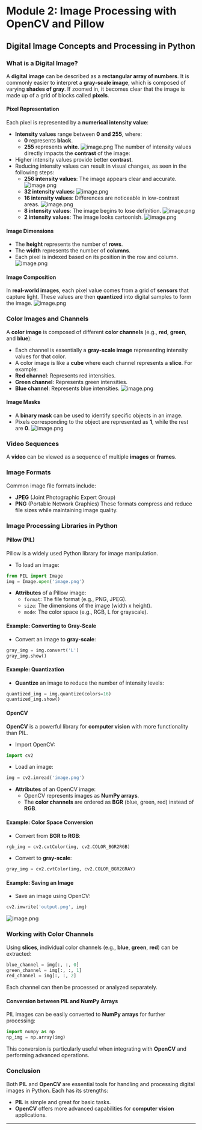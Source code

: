 

# Module 2: Image Processing with OpenCV and Pillow
## Digital Image Concepts and Processing in Python
### What is a Digital Image?
A **digital image** can be described as a **rectangular array of numbers**. It is commonly easier to interpret a **gray-scale image**, which is composed of varying **shades of gray**. If zoomed in, it becomes clear that the image is made up of a grid of blocks called **pixels**.
#### Pixel Representation
Each pixel is represented by a **numerical intensity value**:
- **Intensity values** range between **0 and 255**, where:
	- **0** represents **black**.
	- **255** represents **white**.
![image.png](https://prod-files-secure.s3.us-west-2.amazonaws.com/03e82b26-cccb-4906-bb56-adabcbdc0655/fa1bb4aa-313a-44c2-a7b3-7fa4a8432b08/image.png?X-Amz-Algorithm=AWS4-HMAC-SHA256&X-Amz-Content-Sha256=UNSIGNED-PAYLOAD&X-Amz-Credential=ASIAZI2LB466WXD2VLNL%2F20250128%2Fus-west-2%2Fs3%2Faws4_request&X-Amz-Date=20250128T221333Z&X-Amz-Expires=3600&X-Amz-Security-Token=IQoJb3JpZ2luX2VjEHYaCXVzLXdlc3QtMiJHMEUCIQDYj7qBiOpyEhvHUSut7G%2FSF1kSQJOeoebrB%2BLJFTBnmAIgQlFBl867a%2FOnY%2BT%2FBmV5FOhDkR6tCW4dMGXvtqHKD2Eq%2FwMIfhAAGgw2Mzc0MjMxODM4MDUiDLWIgGduKB4EXy1MXSrcAzlAUKeTwQK1d1iqnzGZcUMyNqxW7mhEFJqvXGTXKWrKBwOwTWo6%2FJPf1na2f2yX9kw81Dv6WBeH2rhAKGSZtF29i%2FHJy9GZ4Jy2TdEDCrP1RbcJywyyJFZp1NP7KTwPk1FmPe9L5B9353WJRsqsF1dpdwfAww8iRB6WuriF1qLGSeFTmoac18OXDfh8PWgE5VPDOadwc%2FDam6IoS5itlcC%2F0aHfoPLuTSdXpn26Qb%2FJH168fxrH8DVwIJAxP0OUia0JiIBFWaHCBQ9548e58F7d5PnKtFdsUO6Y63j0nvfHr1Fee7IrQqnf3LS1hrma2CRg7tcZZnYzteIuuMBBy9S%2BM6bXjc%2FShpTrizDyYpSnAUtOV0lYREXFCGAwrqX9V61qd5ufeLsQkGamVBAuE%2Bw8fla8Jfm3m6H4E32dctj0VlVkZuKIzq35DgdCp0Cjm%2Bqp7HRwCr36txkRNrruyhJzXA5MRpu3kFpBlpqjYfM4x8wZ7DZHIbC8hw7d6pUWsxn2%2F2NAHaaRE9Jpdz6i8s8jt6kNg8bOmi7B7ti8uD49rpkpfDNVWFzT0FAQUFZU0sPS8KKKDQRO2djRwuoKmzlaW4vjNyixWbdzX1I%2FD0imxQoHUUMzX6yVqUYVMLKU5bwGOqUBd%2B5jWyp7gEQ%2BFpAGOXLOuCa7R4SuuILa0Svp0pFvZwbxu9K0Azggvbucsn8oLfSSzh3l4qIT47mFPYEaS5XFdFHhWhTQ8NCTHidP%2BCRB04u%2B4N865kX4l6GSzJR%2BsH3pWkmNVNpfF%2FOMBMfYuw54Dn9dXWaUtPJnLfCkNsBuVQdocmzdbf8%2BIjqzP37%2FeUC6VT17wdRFN1AILW7%2F73tOiPE1GiFK&X-Amz-Signature=fdea3a8b9ca8349a2d7a00a44e14d5c3116f842b9502d930d7b94a97f941a761&X-Amz-SignedHeaders=host&x-id=GetObject)
The number of intensity values directly impacts the **contrast** of the image:
- Higher intensity values provide better **contrast**.
- Reducing intensity values can result in visual changes, as seen in the following steps:
	- **256 intensity values**: The image appears clear and accurate.
![image.png](https://prod-files-secure.s3.us-west-2.amazonaws.com/03e82b26-cccb-4906-bb56-adabcbdc0655/0de7dfb4-99dc-4b87-8932-5165b3c3b775/image.png?X-Amz-Algorithm=AWS4-HMAC-SHA256&X-Amz-Content-Sha256=UNSIGNED-PAYLOAD&X-Amz-Credential=ASIAZI2LB4664LSFMXY6%2F20250128%2Fus-west-2%2Fs3%2Faws4_request&X-Amz-Date=20250128T221334Z&X-Amz-Expires=3600&X-Amz-Security-Token=IQoJb3JpZ2luX2VjEHYaCXVzLXdlc3QtMiJGMEQCIHtQx%2BEivhMhvUteZ3fEs1O2KnDt9jIB%2FeAgHQOIRaFsAiBo94e%2FJsdKlEQjsO%2FLuOY6m3xzUWpT8CIgCwJNBf%2FyKCr%2FAwh%2BEAAaDDYzNzQyMzE4MzgwNSIMhls8C3dJKPNrclkEKtwDJSaUbtHn4NoXb3T4%2BBEdRCwrRluNS8JXp9dccpMXRENi6QVaKkyI9W3VF7UHqQSrmAX0o0Uy2a7DRE%2BP2TooF9fhuwsh7X9zm6bqt0i5uxa8QCnusiINkAMksSVze4KBq7SnSG7zOjE8XcNEdL5TQhNqoCRTxH2Dd6JSkftuNPQcaSh3Wf5ZgANilzK2Cho2PiBUOT7MFYx5xYVj2%2FH4sdddcVj%2FKQC950PBb7UIJFReLMAIToJuQsdvYJbQauZ0V0JblTtEOEj0Ev0jZucqDnKpG%2BvJebSj9H0QjriUoVEyC3SpJISk1lVLNpSc%2BQZjnamG4Gts9wNN9DN%2Fge3ONSvEq0hh469CmemPKM3OO0VsgXT3A8YwcZZcj%2BFih8cr%2BIBjrhW78csWSZnsQu%2FXNR5DgTIV%2FmRQQyaftXIYrr8ibHWLN7JuyZ08oP8dxerD151ZTj2rb2Zvs3Xr6JqmObXGcEj5RXXb6zJuuBn7u5lge21E4%2FfrTautC4KHCIUQTfJ9DjLXmckDfv0KcyWg3rTcoIdEw8uamiaGZ1m6dww2PkRJ%2BZ%2BWvEYKG6%2B96EVQe1vlkwsTOCt92QANu4QeLLxMiF%2BT1DHPrJrYM%2FGWiOz5tOVhJxVjMQfwInAw3JTlvAY6pgFUHqYSYQzfSXxneFfqGAk5gS0lz9xdZXNf7doS51Nst79DtqAFvAjlzX36hscdgsnEGnxDwzLVtNFI2BOYoTUDl3POPYDXiFAYcKAMyJ%2BQWR%2FdYc%2B4DEv2si0hp21DvxSGyFzy%2BfRGdVq1bGbqKVDwr%2FfG%2BagsRXKUlRAVu4RN2uKlCEHAqlZi3ybUxwNhRDsPph5ST7IkeQkXEE6pBkV%2BEtd0pnLS&X-Amz-Signature=cb00ef96eaaf3fa66dfa5eebfa0722365edd875dc41bb402100459222bd1ca10&X-Amz-SignedHeaders=host&x-id=GetObject)
	- **32 intensity values:**
![image.png](https://prod-files-secure.s3.us-west-2.amazonaws.com/03e82b26-cccb-4906-bb56-adabcbdc0655/7eb81f08-b190-4c5a-ba2b-2a498a15b2c4/image.png?X-Amz-Algorithm=AWS4-HMAC-SHA256&X-Amz-Content-Sha256=UNSIGNED-PAYLOAD&X-Amz-Credential=ASIAZI2LB4664LSFMXY6%2F20250128%2Fus-west-2%2Fs3%2Faws4_request&X-Amz-Date=20250128T221334Z&X-Amz-Expires=3600&X-Amz-Security-Token=IQoJb3JpZ2luX2VjEHYaCXVzLXdlc3QtMiJGMEQCIHtQx%2BEivhMhvUteZ3fEs1O2KnDt9jIB%2FeAgHQOIRaFsAiBo94e%2FJsdKlEQjsO%2FLuOY6m3xzUWpT8CIgCwJNBf%2FyKCr%2FAwh%2BEAAaDDYzNzQyMzE4MzgwNSIMhls8C3dJKPNrclkEKtwDJSaUbtHn4NoXb3T4%2BBEdRCwrRluNS8JXp9dccpMXRENi6QVaKkyI9W3VF7UHqQSrmAX0o0Uy2a7DRE%2BP2TooF9fhuwsh7X9zm6bqt0i5uxa8QCnusiINkAMksSVze4KBq7SnSG7zOjE8XcNEdL5TQhNqoCRTxH2Dd6JSkftuNPQcaSh3Wf5ZgANilzK2Cho2PiBUOT7MFYx5xYVj2%2FH4sdddcVj%2FKQC950PBb7UIJFReLMAIToJuQsdvYJbQauZ0V0JblTtEOEj0Ev0jZucqDnKpG%2BvJebSj9H0QjriUoVEyC3SpJISk1lVLNpSc%2BQZjnamG4Gts9wNN9DN%2Fge3ONSvEq0hh469CmemPKM3OO0VsgXT3A8YwcZZcj%2BFih8cr%2BIBjrhW78csWSZnsQu%2FXNR5DgTIV%2FmRQQyaftXIYrr8ibHWLN7JuyZ08oP8dxerD151ZTj2rb2Zvs3Xr6JqmObXGcEj5RXXb6zJuuBn7u5lge21E4%2FfrTautC4KHCIUQTfJ9DjLXmckDfv0KcyWg3rTcoIdEw8uamiaGZ1m6dww2PkRJ%2BZ%2BWvEYKG6%2B96EVQe1vlkwsTOCt92QANu4QeLLxMiF%2BT1DHPrJrYM%2FGWiOz5tOVhJxVjMQfwInAw3JTlvAY6pgFUHqYSYQzfSXxneFfqGAk5gS0lz9xdZXNf7doS51Nst79DtqAFvAjlzX36hscdgsnEGnxDwzLVtNFI2BOYoTUDl3POPYDXiFAYcKAMyJ%2BQWR%2FdYc%2B4DEv2si0hp21DvxSGyFzy%2BfRGdVq1bGbqKVDwr%2FfG%2BagsRXKUlRAVu4RN2uKlCEHAqlZi3ybUxwNhRDsPph5ST7IkeQkXEE6pBkV%2BEtd0pnLS&X-Amz-Signature=76d1e224a5e9eec26c7800381592fe616f03b97ac0fa6b50027919d85732efab&X-Amz-SignedHeaders=host&x-id=GetObject)
	- **16 intensity values**: Differences are noticeable in low-contrast areas.
![image.png](https://prod-files-secure.s3.us-west-2.amazonaws.com/03e82b26-cccb-4906-bb56-adabcbdc0655/6bf56d44-9a14-4b7b-98c2-1f00b8630f0c/image.png?X-Amz-Algorithm=AWS4-HMAC-SHA256&X-Amz-Content-Sha256=UNSIGNED-PAYLOAD&X-Amz-Credential=ASIAZI2LB4664LSFMXY6%2F20250128%2Fus-west-2%2Fs3%2Faws4_request&X-Amz-Date=20250128T221334Z&X-Amz-Expires=3600&X-Amz-Security-Token=IQoJb3JpZ2luX2VjEHYaCXVzLXdlc3QtMiJGMEQCIHtQx%2BEivhMhvUteZ3fEs1O2KnDt9jIB%2FeAgHQOIRaFsAiBo94e%2FJsdKlEQjsO%2FLuOY6m3xzUWpT8CIgCwJNBf%2FyKCr%2FAwh%2BEAAaDDYzNzQyMzE4MzgwNSIMhls8C3dJKPNrclkEKtwDJSaUbtHn4NoXb3T4%2BBEdRCwrRluNS8JXp9dccpMXRENi6QVaKkyI9W3VF7UHqQSrmAX0o0Uy2a7DRE%2BP2TooF9fhuwsh7X9zm6bqt0i5uxa8QCnusiINkAMksSVze4KBq7SnSG7zOjE8XcNEdL5TQhNqoCRTxH2Dd6JSkftuNPQcaSh3Wf5ZgANilzK2Cho2PiBUOT7MFYx5xYVj2%2FH4sdddcVj%2FKQC950PBb7UIJFReLMAIToJuQsdvYJbQauZ0V0JblTtEOEj0Ev0jZucqDnKpG%2BvJebSj9H0QjriUoVEyC3SpJISk1lVLNpSc%2BQZjnamG4Gts9wNN9DN%2Fge3ONSvEq0hh469CmemPKM3OO0VsgXT3A8YwcZZcj%2BFih8cr%2BIBjrhW78csWSZnsQu%2FXNR5DgTIV%2FmRQQyaftXIYrr8ibHWLN7JuyZ08oP8dxerD151ZTj2rb2Zvs3Xr6JqmObXGcEj5RXXb6zJuuBn7u5lge21E4%2FfrTautC4KHCIUQTfJ9DjLXmckDfv0KcyWg3rTcoIdEw8uamiaGZ1m6dww2PkRJ%2BZ%2BWvEYKG6%2B96EVQe1vlkwsTOCt92QANu4QeLLxMiF%2BT1DHPrJrYM%2FGWiOz5tOVhJxVjMQfwInAw3JTlvAY6pgFUHqYSYQzfSXxneFfqGAk5gS0lz9xdZXNf7doS51Nst79DtqAFvAjlzX36hscdgsnEGnxDwzLVtNFI2BOYoTUDl3POPYDXiFAYcKAMyJ%2BQWR%2FdYc%2B4DEv2si0hp21DvxSGyFzy%2BfRGdVq1bGbqKVDwr%2FfG%2BagsRXKUlRAVu4RN2uKlCEHAqlZi3ybUxwNhRDsPph5ST7IkeQkXEE6pBkV%2BEtd0pnLS&X-Amz-Signature=2b4b02898fd95861a3f692937c556af3d80c4a679027d35b0249e3bf44b1ef3f&X-Amz-SignedHeaders=host&x-id=GetObject)
	- **8 intensity values**: The image begins to lose definition.
![image.png](https://prod-files-secure.s3.us-west-2.amazonaws.com/03e82b26-cccb-4906-bb56-adabcbdc0655/cca05878-ca1a-43e0-8bec-1d146756f9ae/image.png?X-Amz-Algorithm=AWS4-HMAC-SHA256&X-Amz-Content-Sha256=UNSIGNED-PAYLOAD&X-Amz-Credential=ASIAZI2LB4664LSFMXY6%2F20250128%2Fus-west-2%2Fs3%2Faws4_request&X-Amz-Date=20250128T221334Z&X-Amz-Expires=3600&X-Amz-Security-Token=IQoJb3JpZ2luX2VjEHYaCXVzLXdlc3QtMiJGMEQCIHtQx%2BEivhMhvUteZ3fEs1O2KnDt9jIB%2FeAgHQOIRaFsAiBo94e%2FJsdKlEQjsO%2FLuOY6m3xzUWpT8CIgCwJNBf%2FyKCr%2FAwh%2BEAAaDDYzNzQyMzE4MzgwNSIMhls8C3dJKPNrclkEKtwDJSaUbtHn4NoXb3T4%2BBEdRCwrRluNS8JXp9dccpMXRENi6QVaKkyI9W3VF7UHqQSrmAX0o0Uy2a7DRE%2BP2TooF9fhuwsh7X9zm6bqt0i5uxa8QCnusiINkAMksSVze4KBq7SnSG7zOjE8XcNEdL5TQhNqoCRTxH2Dd6JSkftuNPQcaSh3Wf5ZgANilzK2Cho2PiBUOT7MFYx5xYVj2%2FH4sdddcVj%2FKQC950PBb7UIJFReLMAIToJuQsdvYJbQauZ0V0JblTtEOEj0Ev0jZucqDnKpG%2BvJebSj9H0QjriUoVEyC3SpJISk1lVLNpSc%2BQZjnamG4Gts9wNN9DN%2Fge3ONSvEq0hh469CmemPKM3OO0VsgXT3A8YwcZZcj%2BFih8cr%2BIBjrhW78csWSZnsQu%2FXNR5DgTIV%2FmRQQyaftXIYrr8ibHWLN7JuyZ08oP8dxerD151ZTj2rb2Zvs3Xr6JqmObXGcEj5RXXb6zJuuBn7u5lge21E4%2FfrTautC4KHCIUQTfJ9DjLXmckDfv0KcyWg3rTcoIdEw8uamiaGZ1m6dww2PkRJ%2BZ%2BWvEYKG6%2B96EVQe1vlkwsTOCt92QANu4QeLLxMiF%2BT1DHPrJrYM%2FGWiOz5tOVhJxVjMQfwInAw3JTlvAY6pgFUHqYSYQzfSXxneFfqGAk5gS0lz9xdZXNf7doS51Nst79DtqAFvAjlzX36hscdgsnEGnxDwzLVtNFI2BOYoTUDl3POPYDXiFAYcKAMyJ%2BQWR%2FdYc%2B4DEv2si0hp21DvxSGyFzy%2BfRGdVq1bGbqKVDwr%2FfG%2BagsRXKUlRAVu4RN2uKlCEHAqlZi3ybUxwNhRDsPph5ST7IkeQkXEE6pBkV%2BEtd0pnLS&X-Amz-Signature=6910bfcd49bd1581a36a01632814aa25e066e2ce2cbe27c89ee03f126f39ad93&X-Amz-SignedHeaders=host&x-id=GetObject)
	- **2 intensity values**: The image looks cartoonish.
![image.png](https://prod-files-secure.s3.us-west-2.amazonaws.com/03e82b26-cccb-4906-bb56-adabcbdc0655/12da64d7-6b97-44e0-bc2c-52b9c47ce212/image.png?X-Amz-Algorithm=AWS4-HMAC-SHA256&X-Amz-Content-Sha256=UNSIGNED-PAYLOAD&X-Amz-Credential=ASIAZI2LB4664LSFMXY6%2F20250128%2Fus-west-2%2Fs3%2Faws4_request&X-Amz-Date=20250128T221334Z&X-Amz-Expires=3600&X-Amz-Security-Token=IQoJb3JpZ2luX2VjEHYaCXVzLXdlc3QtMiJGMEQCIHtQx%2BEivhMhvUteZ3fEs1O2KnDt9jIB%2FeAgHQOIRaFsAiBo94e%2FJsdKlEQjsO%2FLuOY6m3xzUWpT8CIgCwJNBf%2FyKCr%2FAwh%2BEAAaDDYzNzQyMzE4MzgwNSIMhls8C3dJKPNrclkEKtwDJSaUbtHn4NoXb3T4%2BBEdRCwrRluNS8JXp9dccpMXRENi6QVaKkyI9W3VF7UHqQSrmAX0o0Uy2a7DRE%2BP2TooF9fhuwsh7X9zm6bqt0i5uxa8QCnusiINkAMksSVze4KBq7SnSG7zOjE8XcNEdL5TQhNqoCRTxH2Dd6JSkftuNPQcaSh3Wf5ZgANilzK2Cho2PiBUOT7MFYx5xYVj2%2FH4sdddcVj%2FKQC950PBb7UIJFReLMAIToJuQsdvYJbQauZ0V0JblTtEOEj0Ev0jZucqDnKpG%2BvJebSj9H0QjriUoVEyC3SpJISk1lVLNpSc%2BQZjnamG4Gts9wNN9DN%2Fge3ONSvEq0hh469CmemPKM3OO0VsgXT3A8YwcZZcj%2BFih8cr%2BIBjrhW78csWSZnsQu%2FXNR5DgTIV%2FmRQQyaftXIYrr8ibHWLN7JuyZ08oP8dxerD151ZTj2rb2Zvs3Xr6JqmObXGcEj5RXXb6zJuuBn7u5lge21E4%2FfrTautC4KHCIUQTfJ9DjLXmckDfv0KcyWg3rTcoIdEw8uamiaGZ1m6dww2PkRJ%2BZ%2BWvEYKG6%2B96EVQe1vlkwsTOCt92QANu4QeLLxMiF%2BT1DHPrJrYM%2FGWiOz5tOVhJxVjMQfwInAw3JTlvAY6pgFUHqYSYQzfSXxneFfqGAk5gS0lz9xdZXNf7doS51Nst79DtqAFvAjlzX36hscdgsnEGnxDwzLVtNFI2BOYoTUDl3POPYDXiFAYcKAMyJ%2BQWR%2FdYc%2B4DEv2si0hp21DvxSGyFzy%2BfRGdVq1bGbqKVDwr%2FfG%2BagsRXKUlRAVu4RN2uKlCEHAqlZi3ybUxwNhRDsPph5ST7IkeQkXEE6pBkV%2BEtd0pnLS&X-Amz-Signature=bfbb8f47a910e5a1bff65e90b1b5fb0663c9d5d72560a776938aa85143dce267&X-Amz-SignedHeaders=host&x-id=GetObject)
#### Image Dimensions
- The **height** represents the number of **rows**.
- The **width** represents the number of **columns**.
- Each pixel is indexed based on its position in the row and column.
![image.png](https://prod-files-secure.s3.us-west-2.amazonaws.com/03e82b26-cccb-4906-bb56-adabcbdc0655/ff056335-e79e-4491-b508-30cd45b6c194/image.png?X-Amz-Algorithm=AWS4-HMAC-SHA256&X-Amz-Content-Sha256=UNSIGNED-PAYLOAD&X-Amz-Credential=ASIAZI2LB466WXD2VLNL%2F20250128%2Fus-west-2%2Fs3%2Faws4_request&X-Amz-Date=20250128T221333Z&X-Amz-Expires=3600&X-Amz-Security-Token=IQoJb3JpZ2luX2VjEHYaCXVzLXdlc3QtMiJHMEUCIQDYj7qBiOpyEhvHUSut7G%2FSF1kSQJOeoebrB%2BLJFTBnmAIgQlFBl867a%2FOnY%2BT%2FBmV5FOhDkR6tCW4dMGXvtqHKD2Eq%2FwMIfhAAGgw2Mzc0MjMxODM4MDUiDLWIgGduKB4EXy1MXSrcAzlAUKeTwQK1d1iqnzGZcUMyNqxW7mhEFJqvXGTXKWrKBwOwTWo6%2FJPf1na2f2yX9kw81Dv6WBeH2rhAKGSZtF29i%2FHJy9GZ4Jy2TdEDCrP1RbcJywyyJFZp1NP7KTwPk1FmPe9L5B9353WJRsqsF1dpdwfAww8iRB6WuriF1qLGSeFTmoac18OXDfh8PWgE5VPDOadwc%2FDam6IoS5itlcC%2F0aHfoPLuTSdXpn26Qb%2FJH168fxrH8DVwIJAxP0OUia0JiIBFWaHCBQ9548e58F7d5PnKtFdsUO6Y63j0nvfHr1Fee7IrQqnf3LS1hrma2CRg7tcZZnYzteIuuMBBy9S%2BM6bXjc%2FShpTrizDyYpSnAUtOV0lYREXFCGAwrqX9V61qd5ufeLsQkGamVBAuE%2Bw8fla8Jfm3m6H4E32dctj0VlVkZuKIzq35DgdCp0Cjm%2Bqp7HRwCr36txkRNrruyhJzXA5MRpu3kFpBlpqjYfM4x8wZ7DZHIbC8hw7d6pUWsxn2%2F2NAHaaRE9Jpdz6i8s8jt6kNg8bOmi7B7ti8uD49rpkpfDNVWFzT0FAQUFZU0sPS8KKKDQRO2djRwuoKmzlaW4vjNyixWbdzX1I%2FD0imxQoHUUMzX6yVqUYVMLKU5bwGOqUBd%2B5jWyp7gEQ%2BFpAGOXLOuCa7R4SuuILa0Svp0pFvZwbxu9K0Azggvbucsn8oLfSSzh3l4qIT47mFPYEaS5XFdFHhWhTQ8NCTHidP%2BCRB04u%2B4N865kX4l6GSzJR%2BsH3pWkmNVNpfF%2FOMBMfYuw54Dn9dXWaUtPJnLfCkNsBuVQdocmzdbf8%2BIjqzP37%2FeUC6VT17wdRFN1AILW7%2F73tOiPE1GiFK&X-Amz-Signature=5f78968d94de2b0a1b0d06f771fb5014fe8b8f18213334f5227b256002b8cade&X-Amz-SignedHeaders=host&x-id=GetObject)
#### Image Composition
In **real-world images**, each pixel value comes from a grid of **sensors** that capture light. These values are then **quantized** into digital samples to form the image.
![image.png](https://prod-files-secure.s3.us-west-2.amazonaws.com/03e82b26-cccb-4906-bb56-adabcbdc0655/0c721ea0-409b-4d32-b630-a00d6f170d18/image.png?X-Amz-Algorithm=AWS4-HMAC-SHA256&X-Amz-Content-Sha256=UNSIGNED-PAYLOAD&X-Amz-Credential=ASIAZI2LB466WXD2VLNL%2F20250128%2Fus-west-2%2Fs3%2Faws4_request&X-Amz-Date=20250128T221333Z&X-Amz-Expires=3600&X-Amz-Security-Token=IQoJb3JpZ2luX2VjEHYaCXVzLXdlc3QtMiJHMEUCIQDYj7qBiOpyEhvHUSut7G%2FSF1kSQJOeoebrB%2BLJFTBnmAIgQlFBl867a%2FOnY%2BT%2FBmV5FOhDkR6tCW4dMGXvtqHKD2Eq%2FwMIfhAAGgw2Mzc0MjMxODM4MDUiDLWIgGduKB4EXy1MXSrcAzlAUKeTwQK1d1iqnzGZcUMyNqxW7mhEFJqvXGTXKWrKBwOwTWo6%2FJPf1na2f2yX9kw81Dv6WBeH2rhAKGSZtF29i%2FHJy9GZ4Jy2TdEDCrP1RbcJywyyJFZp1NP7KTwPk1FmPe9L5B9353WJRsqsF1dpdwfAww8iRB6WuriF1qLGSeFTmoac18OXDfh8PWgE5VPDOadwc%2FDam6IoS5itlcC%2F0aHfoPLuTSdXpn26Qb%2FJH168fxrH8DVwIJAxP0OUia0JiIBFWaHCBQ9548e58F7d5PnKtFdsUO6Y63j0nvfHr1Fee7IrQqnf3LS1hrma2CRg7tcZZnYzteIuuMBBy9S%2BM6bXjc%2FShpTrizDyYpSnAUtOV0lYREXFCGAwrqX9V61qd5ufeLsQkGamVBAuE%2Bw8fla8Jfm3m6H4E32dctj0VlVkZuKIzq35DgdCp0Cjm%2Bqp7HRwCr36txkRNrruyhJzXA5MRpu3kFpBlpqjYfM4x8wZ7DZHIbC8hw7d6pUWsxn2%2F2NAHaaRE9Jpdz6i8s8jt6kNg8bOmi7B7ti8uD49rpkpfDNVWFzT0FAQUFZU0sPS8KKKDQRO2djRwuoKmzlaW4vjNyixWbdzX1I%2FD0imxQoHUUMzX6yVqUYVMLKU5bwGOqUBd%2B5jWyp7gEQ%2BFpAGOXLOuCa7R4SuuILa0Svp0pFvZwbxu9K0Azggvbucsn8oLfSSzh3l4qIT47mFPYEaS5XFdFHhWhTQ8NCTHidP%2BCRB04u%2B4N865kX4l6GSzJR%2BsH3pWkmNVNpfF%2FOMBMfYuw54Dn9dXWaUtPJnLfCkNsBuVQdocmzdbf8%2BIjqzP37%2FeUC6VT17wdRFN1AILW7%2F73tOiPE1GiFK&X-Amz-Signature=195258ea748610cfb1c31f03942d4e756aaf8263f89bff22fb989f1047c8c5a0&X-Amz-SignedHeaders=host&x-id=GetObject)
### Color Images and Channels
A **color image** is composed of different **color channels** (e.g., **red**, **green**, and **blue**):
- Each channel is essentially a **gray-scale image** representing intensity values for that color.
- A color image is like a **cube** where each channel represents a **slice**.
For example:
- **Red channel**: Represents red intensities.
- **Green channel**: Represents green intensities.
- **Blue channel**: Represents blue intensities.
![image.png](https://prod-files-secure.s3.us-west-2.amazonaws.com/03e82b26-cccb-4906-bb56-adabcbdc0655/c0cc17c9-842f-413f-82e8-f3f44278cf74/image.png?X-Amz-Algorithm=AWS4-HMAC-SHA256&X-Amz-Content-Sha256=UNSIGNED-PAYLOAD&X-Amz-Credential=ASIAZI2LB466WXD2VLNL%2F20250128%2Fus-west-2%2Fs3%2Faws4_request&X-Amz-Date=20250128T221333Z&X-Amz-Expires=3600&X-Amz-Security-Token=IQoJb3JpZ2luX2VjEHYaCXVzLXdlc3QtMiJHMEUCIQDYj7qBiOpyEhvHUSut7G%2FSF1kSQJOeoebrB%2BLJFTBnmAIgQlFBl867a%2FOnY%2BT%2FBmV5FOhDkR6tCW4dMGXvtqHKD2Eq%2FwMIfhAAGgw2Mzc0MjMxODM4MDUiDLWIgGduKB4EXy1MXSrcAzlAUKeTwQK1d1iqnzGZcUMyNqxW7mhEFJqvXGTXKWrKBwOwTWo6%2FJPf1na2f2yX9kw81Dv6WBeH2rhAKGSZtF29i%2FHJy9GZ4Jy2TdEDCrP1RbcJywyyJFZp1NP7KTwPk1FmPe9L5B9353WJRsqsF1dpdwfAww8iRB6WuriF1qLGSeFTmoac18OXDfh8PWgE5VPDOadwc%2FDam6IoS5itlcC%2F0aHfoPLuTSdXpn26Qb%2FJH168fxrH8DVwIJAxP0OUia0JiIBFWaHCBQ9548e58F7d5PnKtFdsUO6Y63j0nvfHr1Fee7IrQqnf3LS1hrma2CRg7tcZZnYzteIuuMBBy9S%2BM6bXjc%2FShpTrizDyYpSnAUtOV0lYREXFCGAwrqX9V61qd5ufeLsQkGamVBAuE%2Bw8fla8Jfm3m6H4E32dctj0VlVkZuKIzq35DgdCp0Cjm%2Bqp7HRwCr36txkRNrruyhJzXA5MRpu3kFpBlpqjYfM4x8wZ7DZHIbC8hw7d6pUWsxn2%2F2NAHaaRE9Jpdz6i8s8jt6kNg8bOmi7B7ti8uD49rpkpfDNVWFzT0FAQUFZU0sPS8KKKDQRO2djRwuoKmzlaW4vjNyixWbdzX1I%2FD0imxQoHUUMzX6yVqUYVMLKU5bwGOqUBd%2B5jWyp7gEQ%2BFpAGOXLOuCa7R4SuuILa0Svp0pFvZwbxu9K0Azggvbucsn8oLfSSzh3l4qIT47mFPYEaS5XFdFHhWhTQ8NCTHidP%2BCRB04u%2B4N865kX4l6GSzJR%2BsH3pWkmNVNpfF%2FOMBMfYuw54Dn9dXWaUtPJnLfCkNsBuVQdocmzdbf8%2BIjqzP37%2FeUC6VT17wdRFN1AILW7%2F73tOiPE1GiFK&X-Amz-Signature=2435f82e36c15941e905a487a4e079028fad0a9fa36c030d0a2e1c2d5836ebb0&X-Amz-SignedHeaders=host&x-id=GetObject)
#### Image Masks
- A **binary mask** can be used to identify specific objects in an image.
- Pixels corresponding to the object are represented as **1**, while the rest are **0**.
![image.png](https://prod-files-secure.s3.us-west-2.amazonaws.com/03e82b26-cccb-4906-bb56-adabcbdc0655/667eab4d-d19d-4618-81d0-663b6beb002c/image.png?X-Amz-Algorithm=AWS4-HMAC-SHA256&X-Amz-Content-Sha256=UNSIGNED-PAYLOAD&X-Amz-Credential=ASIAZI2LB466WXD2VLNL%2F20250128%2Fus-west-2%2Fs3%2Faws4_request&X-Amz-Date=20250128T221333Z&X-Amz-Expires=3600&X-Amz-Security-Token=IQoJb3JpZ2luX2VjEHYaCXVzLXdlc3QtMiJHMEUCIQDYj7qBiOpyEhvHUSut7G%2FSF1kSQJOeoebrB%2BLJFTBnmAIgQlFBl867a%2FOnY%2BT%2FBmV5FOhDkR6tCW4dMGXvtqHKD2Eq%2FwMIfhAAGgw2Mzc0MjMxODM4MDUiDLWIgGduKB4EXy1MXSrcAzlAUKeTwQK1d1iqnzGZcUMyNqxW7mhEFJqvXGTXKWrKBwOwTWo6%2FJPf1na2f2yX9kw81Dv6WBeH2rhAKGSZtF29i%2FHJy9GZ4Jy2TdEDCrP1RbcJywyyJFZp1NP7KTwPk1FmPe9L5B9353WJRsqsF1dpdwfAww8iRB6WuriF1qLGSeFTmoac18OXDfh8PWgE5VPDOadwc%2FDam6IoS5itlcC%2F0aHfoPLuTSdXpn26Qb%2FJH168fxrH8DVwIJAxP0OUia0JiIBFWaHCBQ9548e58F7d5PnKtFdsUO6Y63j0nvfHr1Fee7IrQqnf3LS1hrma2CRg7tcZZnYzteIuuMBBy9S%2BM6bXjc%2FShpTrizDyYpSnAUtOV0lYREXFCGAwrqX9V61qd5ufeLsQkGamVBAuE%2Bw8fla8Jfm3m6H4E32dctj0VlVkZuKIzq35DgdCp0Cjm%2Bqp7HRwCr36txkRNrruyhJzXA5MRpu3kFpBlpqjYfM4x8wZ7DZHIbC8hw7d6pUWsxn2%2F2NAHaaRE9Jpdz6i8s8jt6kNg8bOmi7B7ti8uD49rpkpfDNVWFzT0FAQUFZU0sPS8KKKDQRO2djRwuoKmzlaW4vjNyixWbdzX1I%2FD0imxQoHUUMzX6yVqUYVMLKU5bwGOqUBd%2B5jWyp7gEQ%2BFpAGOXLOuCa7R4SuuILa0Svp0pFvZwbxu9K0Azggvbucsn8oLfSSzh3l4qIT47mFPYEaS5XFdFHhWhTQ8NCTHidP%2BCRB04u%2B4N865kX4l6GSzJR%2BsH3pWkmNVNpfF%2FOMBMfYuw54Dn9dXWaUtPJnLfCkNsBuVQdocmzdbf8%2BIjqzP37%2FeUC6VT17wdRFN1AILW7%2F73tOiPE1GiFK&X-Amz-Signature=4b2004077e356147f486fe907ff6371da935ce823f2bbf70271508174656ee0b&X-Amz-SignedHeaders=host&x-id=GetObject)
### Video Sequences
A **video** can be viewed as a sequence of multiple **images** or **frames**.
### Image Formats
Common image file formats include:
- **JPEG** (Joint Photographic Expert Group)
- **PNG** (Portable Network Graphics)
These formats compress and reduce file sizes while maintaining image quality.
### Image Processing Libraries in Python
#### Pillow (PIL)
Pillow is a widely used Python library for image manipulation.
- To load an image:
```python
from PIL import Image
img = Image.open('image.png')
```
- **Attributes** of a Pillow image:
	- `format`: The file format (e.g., PNG, JPEG).
	- `size`: The dimensions of the image (width x height).
	- `mode`: The color space (e.g., RGB, L for grayscale).
#### Example: Converting to Gray-Scale
- Convert an image to **gray-scale**:
```python
gray_img = img.convert('L')
gray_img.show()
```
#### Example: Quantization
- **Quantize** an image to reduce the number of intensity levels:
```python
quantized_img = img.quantize(colors=16)
quantized_img.show()
```
#### OpenCV
**OpenCV** is a powerful library for **computer vision** with more functionality than PIL.
- Import OpenCV:
```python
import cv2
```
- Load an image:
```python
img = cv2.imread('image.png')
```
- **Attributes** of an OpenCV image:
	- OpenCV represents images as **NumPy arrays**.
	- The **color channels** are ordered as **BGR** (blue, green, red) instead of **RGB**.
#### Example: Color Space Conversion
- Convert from **BGR to RGB**:
```python
rgb_img = cv2.cvtColor(img, cv2.COLOR_BGR2RGB)
```
- Convert to **gray-scale**:
```python
gray_img = cv2.cvtColor(img, cv2.COLOR_BGR2GRAY)
```
#### Example: Saving an Image
- Save an image using OpenCV:
```python
cv2.imwrite('output.png', img)
```
![image.png](https://prod-files-secure.s3.us-west-2.amazonaws.com/03e82b26-cccb-4906-bb56-adabcbdc0655/25fcc977-54ea-484c-997e-9b6bd016f347/image.png?X-Amz-Algorithm=AWS4-HMAC-SHA256&X-Amz-Content-Sha256=UNSIGNED-PAYLOAD&X-Amz-Credential=ASIAZI2LB466WXD2VLNL%2F20250128%2Fus-west-2%2Fs3%2Faws4_request&X-Amz-Date=20250128T221333Z&X-Amz-Expires=3600&X-Amz-Security-Token=IQoJb3JpZ2luX2VjEHYaCXVzLXdlc3QtMiJHMEUCIQDYj7qBiOpyEhvHUSut7G%2FSF1kSQJOeoebrB%2BLJFTBnmAIgQlFBl867a%2FOnY%2BT%2FBmV5FOhDkR6tCW4dMGXvtqHKD2Eq%2FwMIfhAAGgw2Mzc0MjMxODM4MDUiDLWIgGduKB4EXy1MXSrcAzlAUKeTwQK1d1iqnzGZcUMyNqxW7mhEFJqvXGTXKWrKBwOwTWo6%2FJPf1na2f2yX9kw81Dv6WBeH2rhAKGSZtF29i%2FHJy9GZ4Jy2TdEDCrP1RbcJywyyJFZp1NP7KTwPk1FmPe9L5B9353WJRsqsF1dpdwfAww8iRB6WuriF1qLGSeFTmoac18OXDfh8PWgE5VPDOadwc%2FDam6IoS5itlcC%2F0aHfoPLuTSdXpn26Qb%2FJH168fxrH8DVwIJAxP0OUia0JiIBFWaHCBQ9548e58F7d5PnKtFdsUO6Y63j0nvfHr1Fee7IrQqnf3LS1hrma2CRg7tcZZnYzteIuuMBBy9S%2BM6bXjc%2FShpTrizDyYpSnAUtOV0lYREXFCGAwrqX9V61qd5ufeLsQkGamVBAuE%2Bw8fla8Jfm3m6H4E32dctj0VlVkZuKIzq35DgdCp0Cjm%2Bqp7HRwCr36txkRNrruyhJzXA5MRpu3kFpBlpqjYfM4x8wZ7DZHIbC8hw7d6pUWsxn2%2F2NAHaaRE9Jpdz6i8s8jt6kNg8bOmi7B7ti8uD49rpkpfDNVWFzT0FAQUFZU0sPS8KKKDQRO2djRwuoKmzlaW4vjNyixWbdzX1I%2FD0imxQoHUUMzX6yVqUYVMLKU5bwGOqUBd%2B5jWyp7gEQ%2BFpAGOXLOuCa7R4SuuILa0Svp0pFvZwbxu9K0Azggvbucsn8oLfSSzh3l4qIT47mFPYEaS5XFdFHhWhTQ8NCTHidP%2BCRB04u%2B4N865kX4l6GSzJR%2BsH3pWkmNVNpfF%2FOMBMfYuw54Dn9dXWaUtPJnLfCkNsBuVQdocmzdbf8%2BIjqzP37%2FeUC6VT17wdRFN1AILW7%2F73tOiPE1GiFK&X-Amz-Signature=aab148dcfa196327407015cf56e4005cf502ed18c294b4c317f3a6bf76ae7df4&X-Amz-SignedHeaders=host&x-id=GetObject)
### Working with Color Channels
Using **slices**, individual color channels (e.g., **blue**, **green**, **red**) can be extracted:
```python
blue_channel = img[:, :, 0]
green_channel = img[:, :, 1]
red_channel = img[:, :, 2]
```
Each channel can then be processed or analyzed separately.
#### Conversion between PIL and NumPy Arrays
PIL images can be easily converted to **NumPy arrays** for further processing:
```python
import numpy as np
np_img = np.array(img)
```
This conversion is particularly useful when integrating with **OpenCV** and performing advanced operations.
### Conclusion
Both **PIL** and **OpenCV** are essential tools for handling and processing digital images in Python. Each has its strengths:
- **PIL** is simple and great for basic tasks.
- **OpenCV** offers more advanced capabilities for **computer vision** applications.
___


